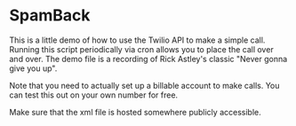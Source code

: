 # SpamBack
This is a little demo of how to use the Twilio API to make a simple call.
Running this script periodically via cron allows you to place the call over
and over.  The demo file is a recording of Rick Astley's classic "Never gonna
give you up".

Note that you need to actually set up a billable account to make calls.  You can
test this out on your own number for free.

Make sure that the xml file is hosted somewhere publicly accessible.
